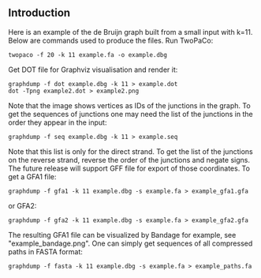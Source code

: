 Introduction
------------
Here is an example of the de Bruijn graph built from a small input with k=11.
Below are commands used to produce the files. Run TwoPaCo:
	
	twopaco -f 20 -k 11 example.fa -o example.dbg

Get DOT file for Graphviz visualisation and render it:

	graphdump -f dot example.dbg -k 11 > example.dot
	dot -Tpng example2.dot > example2.png

Note that the image shows vertices as IDs of the junctions in the graph. To
get the sequences of junctions one may need the list of the junctions in the
order they appear in the input:

	graphdump -f seq example.dbg -k 11 > example.seq

Note that this list is only for the direct strand. To get the list of the junctions
on the reverse strand, reverse the order of the junctions and negate signs. The 
future release will support GFF file for export of those coordinates. To get a
GFA1 file:
	
	graphdump -f gfa1 -k 11 example.dbg -s example.fa > example_gfa1.gfa

or GFA2:

	graphdump -f gfa2 -k 11 example.dbg -s example.fa > example_gfa2.gfa

The resulting GFA1 file can be visualized by Bandage for example, see "example_bandage.png".
One can simply get sequences of all compressed paths in FASTA format:

	graphdump -f fasta -k 11 example.dbg -s example.fa > example_paths.fa